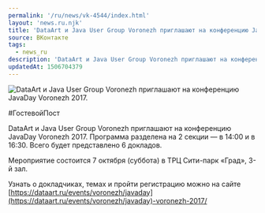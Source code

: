 ```yaml
---
permalink: '/ru/news/vk-4544/index.html'
layout: 'news.ru.njk'
title: 'DataArt и Java User Group Voronezh приглашают на конференцию JavaDay Voronezh 2017.'
source: ВКонтакте
tags:
  - news_ru
description: 'DataArt и Java User Group Voronezh приглашают на конференцию JavaDay Voronezh 2017.'
updatedAt: 1506704379
---
```

![DataArt и Java User Group Voronezh приглашают на конференцию JavaDay Voronezh 2017.](https://sun9-39.userapi.com/impf/c840335/v840335318/d365/nWEEENs_Hb8.jpg?size=708x469&quality=96&proxy=1&sign=db26eee6933e4f556bbba6e6254b9e56&c_uniq_tag=KKCWVwKAEV-YwJJLouC6xdFl1Ut15FXTwkLR1ORJ2-g&type=album)

#ГостевойПост

DataArt и Java User Group Voronezh приглашают на конференцию JavaDay Voronezh 2017. Программа разделена на 2 секции — в 14:00 и в 16:30. Всего будет представлено 6 докладов.

Мероприятие состоится 7 октября (суббота) в ТРЦ Сити-парк «Град»​​​​, 3-й зал.

Узнать о докладчиках, темах и пройти регистрацию можно на сайте [https://dataart.ru/events/voronezh/javaday](https://dataart.ru/events/voronezh/javaday)-voronezh-2017/
